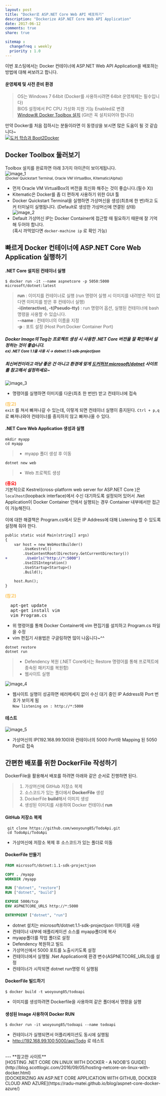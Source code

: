 ```yaml
---
layout: post
title: "Docker로 ASP.NET Core Web API 배포하기"
description: "Dockerize ASP.NET Core Web API Application"
date: 2017-06-12
comments: true
share: true

sitemap :
  changefreq : weekly
  priority : 1.0
---
```


이번 포스팅에서는 Docker 컨테이너에 ASP.NET Web API Application을 배포하는 방법에 대해 써보려고 합니다.

#### 운영체제 및 사전 준비 환경
> OS는 Windows 7 64bit (Docker를 사용하시려면 64bit 운영체제는 필수입니다)<br>
> BIOS 설정에서 PC CPU 가상화 지원 기능 Enabled로 변경<br>
> [Window용 Docker Toolbox 설치](https://www.docker.com/products/docker-toolbox)
(Git은 꼭 설치되어야 합니다)

만약 Docker를 처음 접하시는 분들이라면 이 동영상을 보시면 많은 도움이 될 것 같습니다~<br>
[![도커 학습과 Boot2Docker](http://img.youtube.com/vi/MqL5exxZDg4/0.jpg)](https://youtu.be/MqL5exxZDg4) 

## Docker Toolbox 둘러보기
Toolbox 설치를 완료하면 아래 3가지 아이콘이 보이게됩니다.<br>
![image_1](/images/post_3/1.png)<br>
<sup>(Docker Quickstart Terminal, Oracle VM VirtualBox, Kitematic(Alpha))</sup>

- 먼저 Oracle VM VirtualBox의 버전을 최신화 해주는 것이 좋습니다.(필수 X))
- Kitematic은 Docker를 좀 더 편하게 사용하기 위한 GUI 툴
- Docker Quickstart Terminal을 실행하면 가상머신을 생성(최초에 한 번)하고 도커 터미널이 실행됩니다.  (Default로 생성한 가상머신에 연결된 상태)<br>
![image_2](/images/post_3/2.png)
- Default 가상머신 IP는 Docker Container에 접근할 때 필요하기 때문에 잘 기억해 두어야 합니다.<br>
(혹시 까먹었다면  `docker-machine ip` 로 확인 가능)

## 빠르게 Docker 컨테이너에 ASP.NET Core Web Application 실행하기
#### .NET Core 설치된 컨테이너 실행
~~~
$ docker run -it --name aspnetcore -p 5050:5000 microsoft/dotnet:latest
~~~
> <b>run</b> : 이미지를 컨테이너로 실행 (run 명령어 실행 시 이미지를 내려받은 적이 없다면 이미지를 받은 후 컨테이너 실행)<br> 
> <b>-i(interactive), -t(Pseudo-tty)</b> : run 명령어 옵션, 실행된 컨테이너에 bash 명령을 사용할 수 있습니다.<br> 
> <b>--name</b> : 컨테이너의 이름을 지정<br>
> <b>-p</b> : 포트 설정 (Host Port:Docker Container Port)

##### Docker Image의 Tag는 프로젝트 생성 시 사용한 .NET Core 버전을 잘 확인해서 설정하는 것이 좋습니다.<br><sup>ex) .NET Core 1.1을 사용 시 → dotnet:1.1-sdk-projectjson</sup>
##### 최신버전이라고 마냥 좋은 건 아니고 환경에 맞게 [도커허브 microsoft/dotnet](https://hub.docker.com/r/microsoft/dotnet/) 사이트를 참고해서 설정하세요~

![image_3](/images/post_3/3.png)
- 명령어를 실행하면 이미지를 다운(최초 한 번만) 받고 컨테이너에 접속

<span style='color:orange'>(참고)</span><br>
`exit` 를 쳐서 빠져나갈 수 있는데, 이렇게 되면 컨테이너 실행이 중지된다. `Ctrl + p,q` 로 빠져나와야 컨테이너를 중지하지 않고 빠져나올 수 있다.

#### .NET Core Web Application 생성과 실행
~~~
mkdir myapp
cd myapp
~~~
> - myapp 폴더 생성 후 이동

~~~
dotnet new web
~~~
> - Web 프로젝트 생성

<span style='color:red'>**(중요)**</span><br>
기본적으로 Kestrel(cross-platform web server for ASP.NET Core )은 `localhost`(loopback interface)에서 수신 대기하도록 설정되어 있어서 .Net Application이 Docker Container 안에서 실행되는 경우 Container 내부에서만 접근이 가능해진다.<br><br>
이에 대한 해결책은 Program.cs에서 모든 IP Address에 대해 Listening 할 수 있도록 설정해 줘야 한다.

~~~ diff
public static void Main(string[] args)
{
    var host = new WebHostBuilder()
        .UseKestrel()
        .UseContentRoot(Directory.GetCurrentDirectory())
+        .UseUrls("http://*:5000")
        .UseIISIntegration()
        .UseStartup<Startup>()
        .Build();

    host.Run();
}
~~~
<span style='color:orange'>(참고)</span>
<pre>
  apt-get update
  apt-get install vim
  vim Program.cs
</pre>

- 위 명령어를 통해 Docker Container에 vim 편집기를 설치하고 Program.cs 파일을 수정
- vim 편집기 사용법은 구글링하면 많이 나옵니다~^^
~~~
dotnet restore
dotnet run
~~~
> - Defendency 복원 (.NET Core에서는 Restore 명령어를 통해 프로젝트에 종속된 패키지를 복원함)<br>
> - 웹사이트 실행

![image_4](/images/post_3/4.png)
- 웹사이트 실행이 성공하면 에러메세지 없이 수신 대기 중인 IP Address와 Port 번호가 보이게 됨<br>
`Now listening on : http://*:5000` 

#### 테스트
![image_5](/images/post_3/5.png)
- 가상머신의 IP(192.168.99.100)와 컨테이너의 5000 Port와 Mapping 된 5050 Port로 접속

## 간편한 배포를 위한 DockerFile 작성하기
DockerFile을 활용해서 배포를 하려면 아래와 같은 순서로 진행하면 된다.
> 1. 가상머신에 GitHub 저장소 복제 
> 2. 소스코드가 있는 폴더에서 <b>DockerFile</b> 생성
> 3. DockerFile <b>build</b>해서 이미지 생성
> 4. 생성된 이미지를 사용하여 Docker 컨테이너 <b>run</b>

#### GitHub 저장소 복제
~~~
 git clone https://github.com/wooyoung85/TodoApi.git
 cd TodoApi/TodoApi
~~~
- 가상머신에 저장소 복제 후 소스코드가 있는 폴더로 이동

#### DockerFile 만들기
~~~ dockerfile
FROM microsoft/dotnet:1.1-sdk-projectjson

COPY . /myapp
WORKDIR /myapp

RUN ["dotnet", "restore"]
RUN ["dotnet", "build"]

EXPOSE 5000/tcp
ENV ASPNETCORE_URLS http://*:5000

ENTRYPOINT ["dotnet", "run"]
~~~
- dotnet 설치는 microsoft/dotnet:1.1-sdk-projectjson 이미지를 사용
- 컨테이너 내부에 애플리케이션 소스를 myapp폴더에 복사
- myapp폴더를 작업 폴더로 설정
- Defendency 복원하고 빌드
- 가상머신에서 5000 포트를 노출시키도록 설정
- 컨테이너에서 실행될 .Net Application에 환경 변수(ASPNETCORE_URLS)를 설정
- 컨테이너가 시작되면 dotnet run명령 이 실행됨

#### DockerFile 빌드하기
~~~ docker
$ docker build -t wooyoung85/todoapi
~~~
- 이미지를 생성하려면 Dockerfile을 사용하여 같은 폴더에서 명령을 실행

#### 생성된 Image 사용하여 Docker RUN
~~~ docker
$ docker run -it wooyoung85/todoapi --name todoapi
~~~
- 컨테이너가 실행되면서 어플리케이션도 동시에 실행됨
- http://192.168.99.100:5000/api/Todo 로 테스트

<br>
---
**참고한 사이트** <br>
[HOSTING .NET CORE ON LINUX WITH DOCKER - A NOOB'S GUIDE](http://blog.scottlogic.com/2016/09/05/hosting-netcore-on-linux-with-docker.html)<br>
[DOCKERIZING AN ASP.NET CORE APPLICATION WITH GITHUB, DOCKER CLOUD AND AZURE](https://radu-matei.github.io/blog/aspnet-core-docker-azure/)<br>
